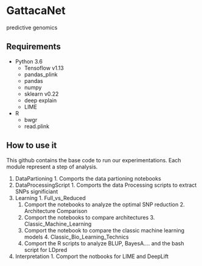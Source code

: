 # GattacaNet
predictive genomics
## Requirements
  * Python 3.6
    * Tensoflow v1.13
    * pandas_plink
    * pandas
    * numpy
    * sklearn v0.22
    * deep explain
    * LIME
  * R
    * bwgr
    * read.plink
  
 ## How to use it 
 
 This github contains the base code to run our experimentations. Each module represent a step of analysis. 
  1. DataPartioning
    1. Comports the data partioning notebooks
  2. DataProcessingScript
    1. Comports the data Processing scripts to extract SNPs significiant
  3. Learning
    1. Full_vs_Reduced
      1. Comport the notebooks to analyze the optimal SNP reduction
    2. Architecture Comparison
      1. Comport the notebooks to compare architectures
    3. Classic_Machine_Learning
      1. Comport the notebook to compare the classic machine learning models
    4. Classic_Bio_Learning_Technics
      1. Comport the R scripts to analyze BLUP, BayesA.... and the bash script for LDpred
  4. Interpretation
    1. Comport the notbooks for LIME and DeepLift

